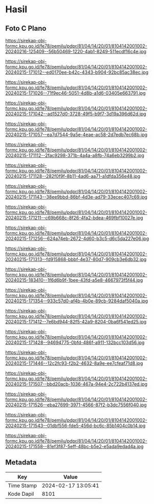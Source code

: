 # Hasil

## Foto C Plano

https://sirekap-obj-formc.kpu.go.id/fe78/pemilu/pdpr/81/04/14/20/01/8104142001002-20240216-125409--56b50469-1220-4ab1-8249-511ecdf16c4e.jpg

https://sirekap-obj-formc.kpu.go.id/fe78/pemilu/pdpr/81/04/14/20/01/8104142001002-20240215-171012--ed0170ee-b42c-4343-b904-92bc85ac38ec.jpg

https://sirekap-obj-formc.kpu.go.id/fe78/pemilu/pdpr/81/04/14/20/01/8104142001002-20240215-171026--71f9ec46-5051-4d8b-a1d6-03405e663791.jpg

https://sirekap-obj-formc.kpu.go.id/fe78/pemilu/pdpr/81/04/14/20/01/8104142001002-20240215-171042--ad1527d0-3728-49f5-b9f7-3d19a396d62d.jpg

https://sirekap-obj-formc.kpu.go.id/fe78/pemilu/pdpr/81/04/14/20/01/8104142001002-20240215-171057--ea7d7544-9a5e-4eae-ac58-2d7edb7ec68b.jpg

https://sirekap-obj-formc.kpu.go.id/fe78/pemilu/pdpr/81/04/14/20/01/8104142001002-20240215-171112--2fac9298-371b-4a4a-a8fb-74a6eb3299b2.jpg

https://sirekap-obj-formc.kpu.go.id/fe78/pemilu/pdpr/81/04/14/20/01/8104142001002-20240215-171128--282f0f9f-8b11-4ad6-aa71-a1dfda356e48.jpg

https://sirekap-obj-formc.kpu.go.id/fe78/pemilu/pdpr/81/04/14/20/01/8104142001002-20240215-171143--38ee9bbd-86bf-4d3e-ad79-33ecec407c69.jpg

https://sirekap-obj-formc.kpu.go.id/fe78/pemilu/pdpr/81/04/14/20/01/8104142001002-20240215-171211--c69b668c-8f26-4fa2-bdea-469fbf10027e.jpg

https://sirekap-obj-formc.kpu.go.id/fe78/pemilu/pdpr/81/04/14/20/01/8104142001002-20240215-171256--624a74eb-2672-4d60-b3c5-d6c5da227e06.jpg

https://sirekap-obj-formc.kpu.go.id/fe78/pemilu/pdpr/81/04/14/20/01/8104142001002-20240215-171313--fd915868-bbbf-4e37-80d7-909cb3e6db32.jpg

https://sirekap-obj-formc.kpu.go.id/fe78/pemilu/pdpr/81/04/14/20/01/8104142001002-20240215-183410--1f6d6b9f-1bee-43fd-a5e8-4667973f5f44.jpg

https://sirekap-obj-formc.kpu.go.id/fe78/pemilu/pdpr/81/04/14/20/01/8104142001002-20240215-171354--933c57d0-af4b-4b0e-89cb-9284daf5040a.jpg

https://sirekap-obj-formc.kpu.go.id/fe78/pemilu/pdpr/81/04/14/20/01/8104142001002-20240215-171412--7e6bd944-82f5-42a9-8204-0ba6f541ed25.jpg

https://sirekap-obj-formc.kpu.go.id/fe78/pemilu/pdpr/81/04/14/20/01/8104142001002-20240215-171428--94694775-0bfd-486f-a911-132bcc103d56.jpg

https://sirekap-obj-formc.kpu.go.id/fe78/pemilu/pdpr/81/04/14/20/01/8104142001002-20240215-171446--12c2fc93-f2b2-4632-8a9e-ee7cfeaf71d8.jpg

https://sirekap-obj-formc.kpu.go.id/fe78/pemilu/pdpr/81/04/14/20/01/8104142001002-20240215-171507--bbd20acb-1036-467a-94e4-2c722b4137ed.jpg

https://sirekap-obj-formc.kpu.go.id/fe78/pemilu/pdpr/81/04/14/20/01/8104142001002-20240215-171526--eba27699-3971-4566-87f2-b3dc7556f040.jpg

https://sirekap-obj-formc.kpu.go.id/fe78/pemilu/pdpr/81/04/14/20/01/8104142001002-20240215-171543--01dbf556-fde5-456d-bc6c-85b1404c0b14.jpg

https://sirekap-obj-formc.kpu.go.id/fe78/pemilu/pdpr/81/04/14/20/01/8104142001002-20240215-171558--81ef3f87-5eff-48bc-b5e2-e5ada9edad4a.jpg


## Metadata

| Key        | Value               |
| ---------- | ------------------- |
| Time Stamp | 2024-02-17 13:05:41 |
| Kode Dapil | 8101                |



